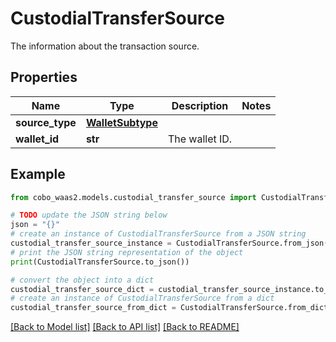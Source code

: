 # CustodialTransferSource

The information about the transaction source.

## Properties

Name | Type | Description | Notes
------------ | ------------- | ------------- | -------------
**source_type** | [**WalletSubtype**](WalletSubtype.md) |  | 
**wallet_id** | **str** | The wallet ID. | 

## Example

```python
from cobo_waas2.models.custodial_transfer_source import CustodialTransferSource

# TODO update the JSON string below
json = "{}"
# create an instance of CustodialTransferSource from a JSON string
custodial_transfer_source_instance = CustodialTransferSource.from_json(json)
# print the JSON string representation of the object
print(CustodialTransferSource.to_json())

# convert the object into a dict
custodial_transfer_source_dict = custodial_transfer_source_instance.to_dict()
# create an instance of CustodialTransferSource from a dict
custodial_transfer_source_from_dict = CustodialTransferSource.from_dict(custodial_transfer_source_dict)
```
[[Back to Model list]](../README.md#documentation-for-models) [[Back to API list]](../README.md#documentation-for-api-endpoints) [[Back to README]](../README.md)


